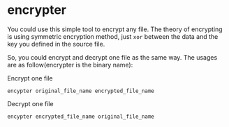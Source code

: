 # encrypter

You could use this simple tool to encrypt any file. The theory of encrypting is using symmetric encryption method, just `xor` between the data and the key you defined in the source file.

So, you could encrypt and decrypt one file as the same way. The usages are as follow(encrypter is the binary name):

Encrypt one file
```
encypter original_file_name encrypted_file_name
```

Decrypt one file

```
encypter encrypted_file_name original_file_name
```
